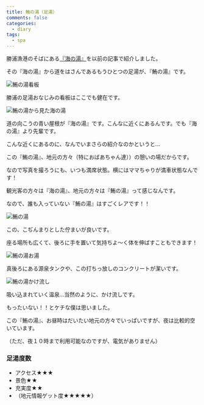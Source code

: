 ```yaml
---
title: 鮪の湯（足湯）
comments: false
categories:
  - diary
tags:
  - spa
---
```


勝浦漁港のそばにある[『海の湯』][1]を以前の記事で紹介しました。

その『海の湯』から道をはさんであるもうひとつの足湯が、『鮪の湯』です。

![鮪の湯看板][2]

勝浦の足湯おなじみの看板はここでも健在です。

![鮪の湯から見た海の湯][3]

道の向こうの青い屋根が『海の湯』です。こんなに近くにあるんです。でも『海の湯』より先輩です。

こんな近くにあるのに、なんでいまさらの紹介なのかというと…

この『鮪の湯』、地元の方々（特におばあちゃん達））の憩いの場だからです。

なので写真を撮ろうにも、いつも満席状態。横にはママちゃりが満車状態なんです！

観光客の方々は『海の湯』、地元の方々は『鮪の湯』って感じなんです。

なので、誰も入っていない『鮪の湯』はすごくレアです！！

![鮪の湯][4]

この、こぢんまりとした佇まいが良いです。

座る場所も広くて、後ろに手を置いて気持ちよ～く体を伸ばすこともできます！

![鮪の湯お湯][5]

真後ろにある源泉タンクや、この打ちっ放しのコンクリートが潔いです。

![鮪の湯かけ流し][6]

吸い込まれていく温泉…当然のように、かけ流しです。

もったいない！！とケチな僕は思いました。

この『鮪の湯』、お昼時はだいたい地元の方々でいっぱいですが、夜は比較的空いています。

（ただ、夜１０時まで利用可能なのですが、電気がありません）

### 足湯度数

- アクセス★★★
- 景色★★
- 充実度★★
- （地元情報ゲット度★★★★★）

[1]: /diary/umi-foot-spa.html "海の湯"
[2]: /img/uploads/2009/11/maguro-foot-spa-1.jpg
[3]: /img/uploads/2009/11/maguro-foot-spa-2.jpg
[4]: /img/uploads/2009/11/maguro-foot-spa-3.jpg
[5]: /img/uploads/2009/11/maguro-foot-spa-4.jpg
[6]: /img/uploads/2009/11/maguro-foot-spa-5.jpg
